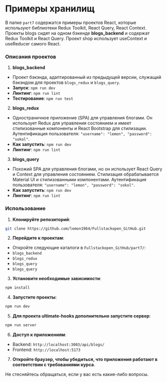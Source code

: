 # Примеры хранилищ

В папке `part7` содержатся примеры проектов React, которые используют  библиотеки Redux Toolkit, React Query, React Context. Проекты blogs сидят на одном бэкенде **blogs_backend** и содержат Redux Toolkit и React Query. Проект shop использует useContext и useReducer самого React.

### Описания проектов

1. **blogs_backend**
- Проект бэкэнда, адаптированный из предыдущей версии, служащий бэкэндом для проектов `blogs_redux` и `blogs_query`.
- **Запуск**: `npm run dev`
- **Линтинг**: `npm run lint`
- **Тестирование**: `npm run test`

2. **blogs_redux**
- Одностраничное приложение (SPA) для управления блогами. Он использует Redux для управления состоянием и имеет стилизованные компоненты и React Bootstrap для стилизации. Аутентификация пользователя: `"username": "lemon", "password": "sokol"`.
- **Как запустить**: `npm run dev`
- **Линтинг**: `npm run lint`

3. **blogs_query**
- Похожий SPA для управления блогами, но он использует React Query и Context для управления состоянием. Стилизация обрабатывается Material UI и стилизованными компонентами. Аутентификация пользователя: `"username": "lemon", "password": "sokol"`.
- **Как запустить**: `npm run dev`
- **Линтинг**: `npm run lint`

### Использование

1. **Клонируйте репозиторий**:
```sh
git clone https://github.com/lemon1964/Fullstackopen_GitHub.git
```

2. **Перейдите к проектам**:
- Откройте следующие каталоги в `Fullstackopen_GitHub/part7/`:
- `blogs_backend`
- `blogs_redux`
- `blogs_query`
- `blogs_query`

3. **Установите необходимые зависимости**:
```sh
npm install
```

4. **Запустите проекты**:
```sh
npm run dev
```

5. **Для проекта ultimate-hooks дополнительно запустите сервер**:
```sh
npm run server
```

6. **Доступ к приложениям**:
- Backend: `http://localhost:3003/api/blogs/`
- Frontend: `http://localhost:5173`

7. **Откройте браузер, чтобы убедиться, что приложения работают в соответствии с требованиями курса**.

Не стесняйтесь обращаться, если у вас есть какие-либо вопросы.